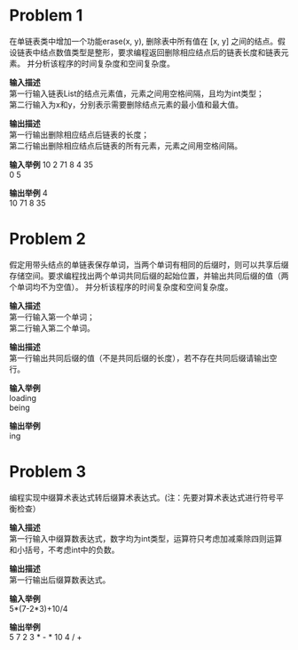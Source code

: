 # Problem 1
在单链表类中增加一个功能erase(x, y), 删除表中所有值在 [x, y] 之间的结点。假设链表中结点数值类型是整形，要求编程返回删除相应结点后的链表长度和链表元素。
并分析该程序的时间复杂度和空间复杂度。

**输入描述**<br/>
第一行输入链表List的结点元素值，元素之间用空格间隔，且均为int类型；<br/>
第二行输入为x和y，分别表示需要删除结点元素的最小值和最大值。

**输出描述**<br/>
第一行输出删除相应结点后链表的长度；<br/>
第二行输出删除相应结点后链表的所有元素，元素之间用空格间隔。

**输入举例**
10 2 71 8 4 35<br/>
0 5

**输出举例**
4<br/>
10 71 8 35

# Problem 2
假定用带头结点的单链表保存单词，当两个单词有相同的后缀时，则可以共享后缀存储空间。要求编程找出两个单词共同后缀的起始位置，并输出共同后缀的值（两个单词均不为空值）。
并分析该程序的时间复杂度和空间复杂度。

**输入描述**<br/>
第一行输入第一个单词；<br/>
第二行输入第二个单词。

**输出描述**<br/>
第一行输出共同后缀的值（不是共同后缀的长度），若不存在共同后缀请输出空行。<br/>

**输入举例**<br/>
loading<br/>
being

**输出举例**<br/>
ing

# Problem 3
编程实现中缀算术表达式转后缀算术表达式。(注：先要对算术表达式进行符号平衡检查）

**输入描述**<br/>
第一行输入中缀算数表达式，数字均为int类型，运算符只考虑加减乘除四则运算和小括号，不考虑int中的负数。

**输出描述**<br/>
第一行输出后缀算数表达式。

**输入举例**<br/>
5*(7-2*3)+10/4

**输出举例**<br/>
5 7 2 3 * - * 10 4 / +
